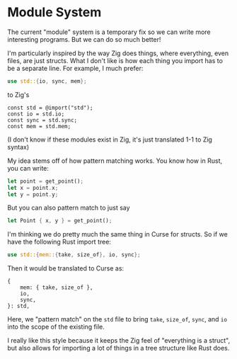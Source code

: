 # Module System

The current "module" system is a temporary fix so we can write more interesting programs.
But we can do so much better!

I'm particularly inspired by the way Zig does things, where everything, even files, are just structs.
What I don't like is how each thing you import has to be a separate line. For example, I much prefer:
```rust
use std::{io, sync, mem};
```
to Zig's
```zig
const std = @import("std");
const io = std.io;
const sync = std.sync;
const mem = std.mem;
```
(I don't know if these modules exist in Zig, it's just translated 1-1 to Zig syntax)

My idea stems off of how pattern matching works. You know how in Rust, you can write:
```rust
let point = get_point();
let x = point.x;
let y = point.y;
```
But you can also pattern match to just say
```rust
let Point { x, y } = get_point();
```
I'm thinking we do pretty much the same thing in Curse for structs.
So if we have the following Rust import tree:
```rust
use std::{mem::{take, size_of}, io, sync};
```
Then it would be translated to Curse as:
```
{
    mem: { take, size_of },
    io,
    sync,
}: std,
```
Here, we "pattern match" on the `std` file to bring `take`, `size_of`, `sync`, and `io` into the scope of the existing file.

I really like this style because it keeps the Zig feel of "everything is a struct", but also allows for importing a lot of things in a tree structure like Rust does.

